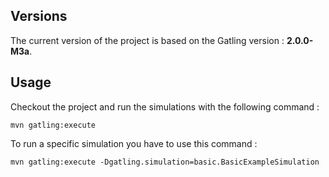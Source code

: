 Versions
------------

The current version of the project is based on the Gatling version : **2.0.0-M3a**.

Usage
-----

Checkout the project and run the simulations with the following command :

```
mvn gatling:execute
```

To run a specific simulation you have to use this command :

```
mvn gatling:execute -Dgatling.simulation=basic.BasicExampleSimulation
```
